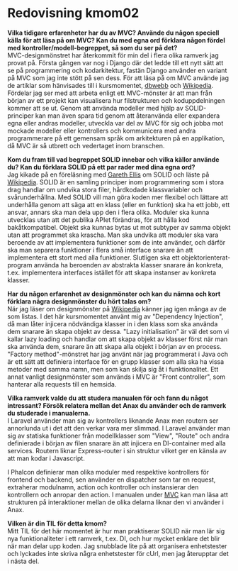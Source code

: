 ---
---
Redovisning kmom02
=========================

**Vilka tidigare erfarenheter har du av MVC? Använde du någon speciell källa för att läsa på om MVC? Kan du med egna ord förklara någon fördel med kontroller/modell-begreppet, så som du ser på det?**  
MVC-designmönstret har återkommit för min del i flera olika ramverk jag provat på. Första gången var nog i Django där det ledde till ett nytt sätt att se på programmering och kodarkitektur, fastän Django använder en variant på MVC som jag inte stött på sen dess. För att läsa på om MVC använde jag de artiklar som hänvisades till i kursmomentet, [dbwebb](https://dbwebb.se/kunskap/php-baserade-och-mvc-inspirerade-ramverk-vad-betyder-det) och [Wikipedia](https://en.wikipedia.org/wiki/Model%E2%80%93view%E2%80%93controller).
Fördelar jag ser med att arbeta enligt ett MVC-mönster är att man från början av ett projekt kan visualisera hur filstrukturen och koduppdelningen kommer att se ut. Genom att använda modeller med hjälp av SOLID-principer kan man även spara tid genom att återanvända eller expandera egna eller andras modeller, utveckla var del av MVC för sig och jobba mot mockade modeller eller kontrollers och kommunicera med andra programmerare på ett gemensam språk om arkitekturen på en applikation, då MVC är så utbrett och vedertaget inom branschen.

**Kom du fram till vad begreppet SOLID innebar och vilka källor använde du? Kan du förklara SOLID på ett par rader med dina egna ord?**  
Jag kikade på en föreläsning med [Gareth Ellis](https://www.youtube.com/watch?v=86Tt2pW9pv4&ab_channel=PHPUKConference) om SOLID och läste på [Wikipedia](https://en.wikipedia.org/wiki/SOLID). SOLID är en samling principer inom programmering som i stora drag handlar om undvika stora filer, hårdkodade klassvariabler och svårunderhållna. Med SOLID vill man göra koden mer flexibel och lättare att underhålla genom att säga att en klass (eller en funktion) ska ha ett jobb, ett ansvar, annars ska man dela upp den i flera olika. Moduler ska kunna utvecklas utan att det publika APIet förändras, för att hålla kod bakåtkompatibel. Objekt ska kunnas bytas ut mot subtyper av samma objekt utan att programmet ska krascha. Man ska undvika att moduler ska vara beroende av att implementera funktioner som de inte använder, och därför ska man separera funktioner i flera små interface snarare än att implementera ett stort med alla funktioner. Slutligen ska ett objektorienterat-program använda ha beroenden av abstrakta klasser snarare än konkreta, t.ex. implementera interfaces istället för att skapa instanser av konkreta klasser.

**Har du någon erfarenhet av designmönster och kan du nämna och kort förklara några designmönster du hört talas om?**  
När jag läser om designmönster på [Wikipedia](https://en.wikipedia.org/wiki/Software_design_pattern) känner jag igen många av de som listas.
I det här kursmomentet använt mig av "Dependency Injection", då man låter injicera nödvändiga klasser in i den klass som ska använda dem snarare än skapa objekt av dessa. "Lazy initialisation" är väl det som vi kallar lazy loading och handlar om att skapa objekt av klasser först när man ska använda dem, snarare än att skapa alla objekt i början av en process. "Factory method"-mönstret har jag använt när jag programmerat i Java och är ett sätt att definiera interface för en grupp klasser som alla ska ha vissa metoder med samma namn, men som kan skilja sig åt i funktionalitet. Ett annat vanligt designmönster som används i MVC är "Front controller", som hanterar alla requests till en hemsida.

**Vilka ramverk valde du att studera manualen för och fann du något intressant? Försök relatera mellan det Anax du använder och de ramverk du studerade i manualerna.**  
I Laravel använder man sig av kontrollers liknande Anax men routern ser annorlunda ut i det att den verkar vara mer slimmad. I Laravel använder man sig av statiska funktioner från modellklasser som "View", "Route" och andra definierade i början av filen snarare än att injicera en DI-container med alla services.
Routern liknar Express-router i sin struktur vilket ger en känsla av att man kodar i Javascript.

I Phalcon definierar man olika moduler med respektive kontrollers för frontend och backend, sen använder en dispatcher som tar en request, extraherar modulnamn, action och kontroller och instansierar den kontrollern och anropar den action. I manualen under [MVC](https://docs.phalcon.io/3.4/en/mvc) kan man läsa att strukturen på interaktioner mellan de olika delarna liknar den vi använder i Anax.

**Vilken är din TIL för detta kmom?**  
Mitt TIL för det här momentet är hur man praktiserar SOLID när man lär sig nya funktionaliteter i ett ramverk, t.ex. DI, och hur mycket enklare det blir när man delar upp koden. Jag snubblade lite på att organisera enhetstester och lyckades inte skriva några enhetstester för cUrl, men jag återupptar det i nästa del.
